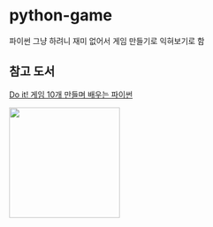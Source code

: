 # python-game

파이썬 그냥 하려니 재미 없어서 게임 만들기로 익혀보기로 함

## 참고 도서

[Do it! 게임 10개 만들며 배우는 파이썬](https://www.yes24.com/Product/Goods/116038106)

[<img src="https://image.yes24.com/goods/116038106" height="200px"/>](https://www.yes24.com/Product/Goods/116038106)
